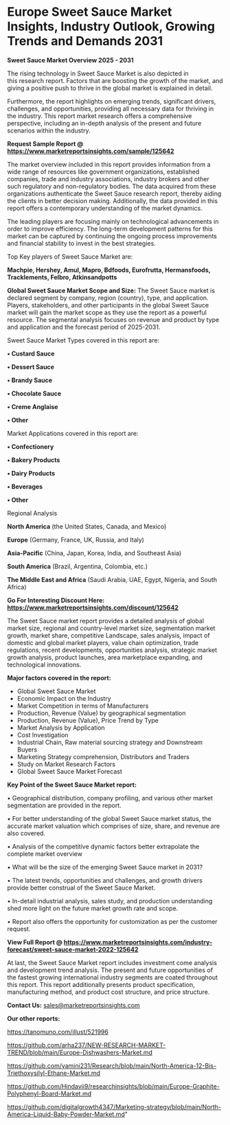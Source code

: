 # Europe Sweet Sauce Market Insights, Industry Outlook, Growing Trends and Demands 2031

<Strong> Sweet Sauce Market Overview 2025 - 2031</strong>

The rising technology in Sweet Sauce Market is also depicted in this research report. Factors that are boosting the growth of the market, and giving a positive push to thrive in the global market is explained in detail.

Furthermore, the report highlights on emerging trends, significant drivers, challenges, and opportunities, providing all necessary data for thriving in the industry. This report market research offers a comprehensive perspective, including an in-depth analysis of the present and future scenarios within the industry.

<strong>Request Sample Report @ <a href=https://www.marketreportsinsights.com/sample/125642>https://www.marketreportsinsights.com/sample/125642</a></strong>

The market overview included in this report provides information from a wide range of resources like government organizations, established companies, trade and industry associations, industry brokers and other such regulatory and non-regulatory bodies. The data acquired from these organizations authenticate the Sweet Sauce research report, thereby aiding the clients in better decision making. Additionally, the data provided in this report offers a contemporary understanding of the market dynamics.

The leading players are focusing mainly on technological advancements in order to improve efficiency. The long-term development patterns for this market can be captured by continuing the ongoing process improvements and financial stability to invest in the best strategies.

Top Key players of Sweet Sauce Market are:

<strong>Machpie, Hershey, Amul, Mapro, Bdfoods, Eurofrutta, Hermansfoods, Tracklements, Felbro, Atkinsandpotts</strong>

<strong><b>Global Sweet Sauce Market Scope and Size:</b></strong>
The Sweet Sauce market is declared segment by company, region (country), type, and application. Players, stakeholders, and other participants in the global Sweet Sauce market will gain the market scope as they use the report as a powerful resource. The segmental analysis focuses on revenue and product by type and application and the forecast period of 2025-2031.

Sweet Sauce Market Types covered in this report are:

<strong>• Custard Sauce

• Dessert Sauce

• Brandy Sauce

• Chocolate Sauce

• Creme Anglaise

• Other</strong>

Market Applications covered in this report are:

<strong>• Confectionery

• Bakery Products

• Dairy Products

• Beverages

• Other</strong> 

Regional Analysis

<strong>North America</strong> (the United States, Canada, and Mexico)

<strong>Europe</strong> (Germany, France, UK, Russia, and Italy)

<strong>Asia-Pacific</strong> (China, Japan, Korea, India, and Southeast Asia)

<strong>South America</strong> (Brazil, Argentina, Colombia, etc.)

<strong>The Middle East and Africa</strong> (Saudi Arabia, UAE, Egypt, Nigeria, and South Africa)

<strong>Go For Interesting Discount Here: <a href=https://www.marketreportsinsights.com/discount/125642>https://www.marketreportsinsights.com/discount/125642</a></strong>

The Sweet Sauce market report provides a detailed analysis of global market size, regional and country-level market size, segmentation market growth, market share, competitive Landscape, sales analysis, impact of domestic and global market players, value chain optimization, trade regulations, recent developments, opportunities analysis, strategic market growth analysis, product launches, area marketplace expanding, and technological innovations.

<strong><b>Major factors covered in the report:</b></strong>
<ul>
  <li>Global Sweet Sauce Market </li>
  <li>Economic Impact on the Industry</li>
  <li>Market Competition in terms of Manufacturers</li>
  <li>Production, Revenue (Value) by geographical segmentation</li>
  <li>Production, Revenue (Value), Price Trend by Type</li>
  <li>Market Analysis by Application</li>
  <li>Cost Investigation</li>
  <li>Industrial Chain, Raw material sourcing strategy and Downstream Buyers</li>
  <li>Marketing Strategy comprehension, Distributors and Traders</li>
  <li>Study on Market Research Factors</li>
  <li>Global Sweet Sauce Market Forecast</li>
</ul>

<strong><b>Key Point of the Sweet Sauce Market report:</b></strong>

• Geographical distribution, company profiling, and various other market segmentation are provided in the report.

• For better understanding of the global Sweet Sauce market status, the accurate market valuation which comprises of size, share, and revenue are also covered.

• Analysis of the competitive dynamic factors better extrapolate the complete market overview

• What will be the size of the emerging Sweet Sauce market in 2031?

• The latest trends, opportunities and challenges, and growth drivers provide better construal of the Sweet Sauce Market.

• In-detail industrial analysis, sales study, and production understanding shed more light on the future market growth rate and scope.

• Report also offers the opportunity for customization as per the customer request.

<strong><b>View Full Report @ <a href=https://www.marketreportsinsights.com/industry-forecast/sweet-sauce-market-2022-125642>https://www.marketreportsinsights.com/industry-forecast/sweet-sauce-market-2022-125642</a></b></strong>


At last, the Sweet Sauce Market report includes investment come analysis and development trend analysis. The present and future opportunities of the fastest growing international industry segments are coated throughout this report. This report additionally presents product specification, manufacturing method, and product cost structure, and price structure.

<strong>Contact Us:</strong>
sales@marketreportsinsights.com

<strong>Our other reports:</strong>

<a href=https://tanomuno.com/illust/521996>https://tanomuno.com/illust/521996</a>

<a href=https://github.com/arha237/NEW-RESEARCH-MARKET-TREND/blob/main/Europe-Dishwashers-Market.md>https://github.com/arha237/NEW-RESEARCH-MARKET-TREND/blob/main/Europe-Dishwashers-Market.md</a>

<a href=https://github.com/yamini231/Research/blob/main/North-America-12-Bis-Triethoxysilyl-Ethane-Market.md>https://github.com/yamini231/Research/blob/main/North-America-12-Bis-Triethoxysilyl-Ethane-Market.md</a>

<a href=https://github.com/Hindavii9/researchinsights/blob/main/Europe-Graphite-Polyphenyl-Board-Market.md>https://github.com/Hindavii9/researchinsights/blob/main/Europe-Graphite-Polyphenyl-Board-Market.md</a>

<a href=https://github.com/digitalgrowth4347/Marketing-strategy/blob/main/North-America-Liquid-Baby-Powder-Market.md>https://github.com/digitalgrowth4347/Marketing-strategy/blob/main/North-America-Liquid-Baby-Powder-Market.md</a>"
